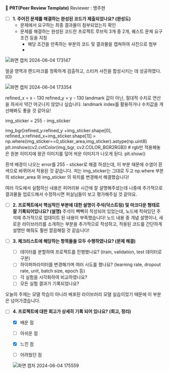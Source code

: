 🔑 **PRT(Peer Review Template)**
Reviewer : 맹주현

- [ ]  **1. 주어진 문제를 해결하는 완성된 코드가 제출되었나요? (완성도)**
    - 문제에서 요구하는 최종 결과물이 첨부되었는지 확인
    - 문제를 해결하는 완성된 코드란 프로젝트 루브릭 3개 중 2개, 
    퀘스트 문제 요구조건 등을 지칭
        - 해당 조건을 만족하는 부분의 코드 및 결과물을 캡쳐하여 사진으로 첨부
        - 
![화면 캡처 2024-06-04 173147](https://github.com/WriteAnything/aiffel/assets/168398983/2d9292a4-3c8b-4602-9cf2-f681a837b40d)

얼굴 영역과 랜드마크를 정확하게 검출하고, 스티커 사진을 합성시키는 데 성공하였다. (O)

![화면 캡처 2024-06-04 173354](https://github.com/WriteAnything/aiffel/assets/168398983/c224521a-3af6-4bf0-8b8b-02c559d88f0d)

refined_x = x - 130
refined_y = y - 130
landmark 값이 아닌, 절대적 수치로 연산을 하셔서 약간 어긋나지 않았나 싶습니다. landmark index를 활용하거나 수치값을 개선해봐도 좋을 것 같아요!

img_sticker = 255 - img_sticker

img_bgr[refined_y:refined_y +img_sticker.shape[0], refined_x:refined_x+img_sticker.shape[1]] = \
    np.where(img_sticker==0,sticker_area,img_sticker).astype(np.uint8)
plt.imshow(cv2.cvtColor(img_bgr, cv2.COLOR_BGR2RGB)) # rgb만 적용해놓은 원본 이미지에 왕관 이미지를 덮어 씌운 이미지가 나오게 된다.
plt.show()

흰색 배경이 나오는 error를 255 - sticker로 해결 하셨는데, 이 부분 때문에 수염이 흰색으로 바뀌어서 적용된 것 같습니다. 
저는 img_sticker는 그대로 두고 np.where 부분의 sticker_area 와 img_sticker 의 위치를 변경해서 해결했습니다!

여러 각도에서 실험하신 내용은 피어리뷰 시간에 잘 설명해주셨는데 나중에 추가적으로 결과물들 업로드해서 수정하시면 퍼실님들이 보고 평가해주실 것 같아요.


- [ ]  **2. 프로젝트에서 핵심적인 부분에 대한 설명이 주석(닥스트링) 및 마크다운 형태로 잘 기록되어있나요? (설명)**
     주석이 빽빽히 작성되어 있었는데, 노드에 적혀있던 주석에 추가적으로 업데이트 된 내용이 부족했습니다!
노드 내용 중 개념 설명이나, 새로운 라이브러리를 소개하는 부분을 추가적으로 작성하고, 적용된 코드를 간단하게 설명만 해줘도 훨씬 깔끔해질 것 같습니다! 

- [ ]  **3. 체크리스트에 해당하는 항목들을 모두 수행하였나요? (문제 해결)**
    - [ ]  데이터를 분할하여 프로젝트를 진행했나요? (train, validation, test 데이터로 구분)
    - [ ]  하이퍼파라미터를 변경해가며 여러 시도를 했나요? (learning rate, dropout rate, unit, batch size, epoch 등)
    - [ ]  각 실험을 시각화하여 비교하였나요?
    - [ ]  모든 실험 결과가 기록되었나요?
     
오늘의 주제는 모델 학습이 아니라 배포된 라이브러리 모델 실습이었기 때문에 이 부분은 넘어가겠습니다. 

- [ ]  **4. 프로젝트에 대한 회고가 상세히 기록 되어 있나요? (회고, 정리)**
    - [X]  배운 점
    - [ ]  아쉬운 점
    - [X]  느낀 점
    - [ ]  어려웠던 점
     
  
     ![화면 캡처 2024-06-04 175559](https://github.com/WriteAnything/aiffel/assets/168398983/0313fac3-11ec-4a37-9b81-637b729143de)

  
